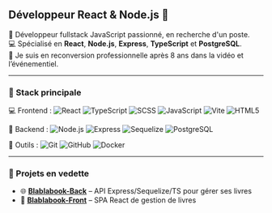 ## Développeur React & Node.js 💫

🎯 Développeur fullstack JavaScript passionné, en recherche d'un poste.  
💻 Spécialisé en **React**, **Node.js**, **Express**, **TypeScript** et **PostgreSQL**.  
🚀 Je suis en reconversion professionnelle après 8 ans dans la vidéo et l’événementiel.

---

### 🧰 Stack principale

💻 Frontend : ![React](https://img.shields.io/badge/-React-61DAFB?style=flat&logo=react&logoColor=black)
![TypeScript](https://img.shields.io/badge/-TypeScript-3178C6?style=flat&logo=typescript&logoColor=white)
![SCSS](https://img.shields.io/badge/-SCSS-CC6699?style=flat&logo=sass&logoColor=white)
![JavaScript](https://img.shields.io/badge/-JavaScript-F7DF1E?style=flat&logo=javascript&logoColor=black)
![Vite](https://img.shields.io/badge/-Vite-646CFF?style=flat&logo=vite&logoColor=white)
![HTML5](https://img.shields.io/badge/-HTML5-E34F26?style=flat&logo=html5&logoColor=white)


🔧 Backend : ![Node.js](https://img.shields.io/badge/-Node.js-339933?style=flat&logo=node.js)
![Express](https://img.shields.io/badge/-Express-000000?style=flat&logo=express)
![Sequelize](https://img.shields.io/badge/-Sequelize-52B0E7?style=flat&logo=sequelize&logoColor=white)
![PostgreSQL](https://img.shields.io/badge/-PostgreSQL-336791?style=flat&logo=postgresql)

📁 Outils : ![Git](https://img.shields.io/badge/-Git-F05032?style=flat&logo=git&logoColor=white)
![GitHub](https://img.shields.io/badge/-GitHub-181717?style=flat&logo=github)
![Docker](https://img.shields.io/badge/-Docker-2496ED?style=flat&logo=docker&logoColor=white)

---

### 📁 Projets en vedette

- 🌐 [**Blablabook-Back**](https://github.com/WilliamDodart/Blablabook-back/tree/develop) – API Express/Sequelize/TS pour gérer ses livres
- 🔖 [**Blablabook-Front**](https://github.com/WilliamDodart/Blablabook-front/tree/develop) – SPA React de gestion de livres


